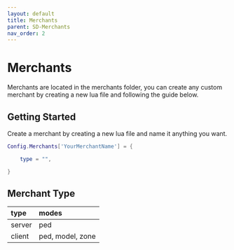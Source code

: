 ```yaml
---
layout: default
title: Merchants
parent: SD-Merchants
nav_order: 2
---
```


# Merchants

Merchants are located in the merchants folder, you can create any custom merchant by creating a new lua file and following the guide below.

## Getting Started

Create a merchant by creating a new lua file and name it anything you want.

```lua
Config.Merchants['YourMerchantName'] = {

    type = "",

}
```

## Merchant Type

| type            | modes            |
|:----------------|:-----------------|
| server          | ped              |
| client          | ped, model, zone |

